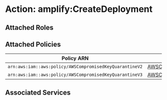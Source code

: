 # Action: amplify:CreateDeployment

## Attached Roles

## Attached Policies

| Policy ARN | Policy Name |
|------------|-------------|
| `arn:aws:iam::aws:policy/AWSCompromisedKeyQuarantineV2` | [AWSCompromisedKeyQuarantineV2](../policies.md#awscompromisedkeyquarantinev2) |
| `arn:aws:iam::aws:policy/AWSCompromisedKeyQuarantineV3` | [AWSCompromisedKeyQuarantineV3](../policies.md#awscompromisedkeyquarantinev3) |

## Associated Services

